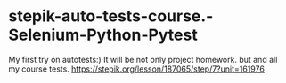 # stepik-auto-tests-course.-Selenium-Python-Pytest
My first try on autotests:) It will be not only project homework. but and all my course tests. 
https://stepik.org/lesson/187065/step/7?unit=161976